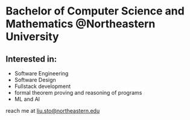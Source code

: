 # Bachelor of Computer Science and Mathematics @Northeastern University

## Interested in:
- Software Engineering
- Software Design
- Fullstack development
- formal theorem proving and reasoning of programs
- ML and AI

reach me at liu.sto@northeastern.edu
